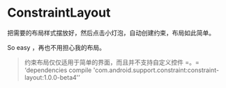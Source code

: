 # ConstraintLayout

把需要的布局样式摆放好，然后点击小灯泡，自动创建约束，布局如此简单。

So easy ，再也不用担心我的布局。

>约束布局仅仅适用于简单的界面，而且并不支持自定义控件 =。=
‘dependencies
compile 'com.android.support.constraint:constraint-layout:1.0.0-beta4'’
